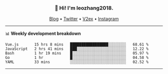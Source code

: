 <h3 align="center">👋 Hi! I'm leozhang2018.</h3>
<p align="center">
  <a href="https://code.leozhang2018.me">Blog</a> •
  <a href="https://twitter.com/leozhang2018">Twitter</a> •
  <a href="https://www.v2ex.com/member/leozhang">V2ex</a> •
  <a href="https://www.instagram.com/leozhanghere">Instagram</a>
</p>

-------

📊 **Weekly development breakdown**
<!--START_SECTION:waka-->
```text
Vue.js       15 hrs 8 mins   █████████████████░░░░░░░░   68.61 % 
JavaScript   2 hrs 41 mins   ███░░░░░░░░░░░░░░░░░░░░░░   12.22 % 
Bash         1 hr 19 mins    █░░░░░░░░░░░░░░░░░░░░░░░░   05.97 % 
Go           1 hr            █░░░░░░░░░░░░░░░░░░░░░░░░   04.58 % 
YAML         33 mins         ░░░░░░░░░░░░░░░░░░░░░░░░░   02.52 %
```
<!--END_SECTION:waka-->
-------
